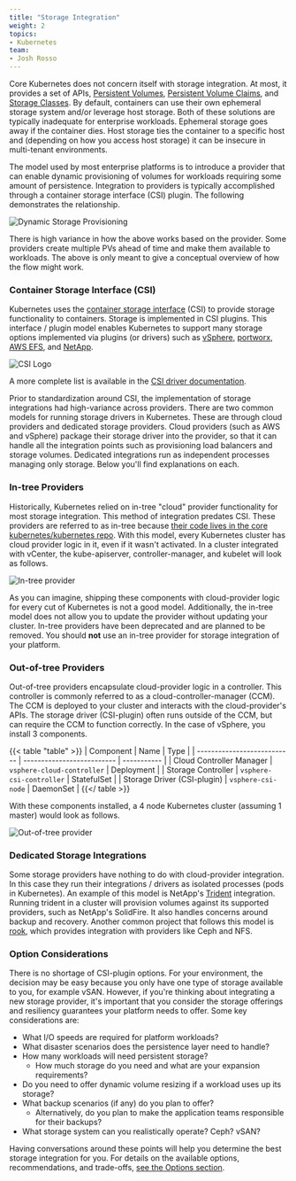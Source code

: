 ```yaml
---
title: "Storage Integration"
weight: 2
topics:
- Kubernetes
team:
- Josh Rosso
---
```


Core Kubernetes does not concern itself with storage integration. At most, it
provides a set of APIs, [Persistent
Volumes](https://kubernetes.io/docs/concepts/storage/persistent-volumes/),
[Persistent Volume
Claims](https://kubernetes.io/docs/concepts/storage/persistent-volumes/#persistentvolumeclaims),
and [Storage
Classes](https://kubernetes.io/docs/concepts/storage/storage-classes). By
default, containers can use their own ephemeral storage system and/or leverage
host storage. Both of these solutions are typically inadequate for enterprise
workloads. Ephemeral storage goes away if the container dies. Host storage ties
the container to a specific host and (depending on how you access host storage)
it can be insecure in multi-tenant environments.

The model used by most enterprise platforms is to introduce a provider that can
enable dynamic provisioning of volumes for workloads requiring some amount of
persistence. Integration to providers is typically accomplished through a
container storage interface (CSI) plugin. The following demonstrates the
relationship.

![Dynamic Storage Provisioning](/images/guides/kubernetes/storage-integration/diagrams/dynamic-storage-provisioning.png)

There is high variance in how the above works based on the provider. Some
providers create multiple PVs ahead of time and make them available to workloads.
The above is only meant to give a conceptual overview of how the flow might
work.

### Container Storage Interface (CSI)

Kubernetes uses the [container storage
interface](https://github.com/container-storage-interface/spec) (CSI) to provide
storage functionality to containers. Storage is implemented in CSI plugins. This
interface / plugin model enables Kubernetes to support many storage options
implemented via plugins (or drivers) such as
[vSphere](https://github.com/kubernetes-sigs/vsphere-csi-driver),
[portworx](https://github.com/libopenstorage/openstorage/tree/master/csi), [AWS
EFS](https://github.com/kubernetes-sigs/aws-ebs-csi-driver), and
[NetApp](https://github.com/NetApp/trident).

![CSI Logo](/images/guides/kubernetes/storage-integration/csi-logo.png)

A more complete list is available in the [CSI driver documentation](https://kubernetes-csi.github.io/docs/drivers.html).

Prior to standardization around CSI, the implementation of storage integrations
had high-variance across providers. There are two common models for running
storage drivers in Kubernetes. These are through cloud providers and dedicated
storage providers. Cloud providers (such as AWS and vSphere) package their
storage driver into the provider, so that it can handle all the integration
points such as provisioning load balancers and storage volumes. Dedicated
integrations run as independent processes managing only storage. Below you'll
find explanations on each.

### In-tree Providers

Historically, Kubernetes relied on in-tree "cloud" provider functionality for
most storage integration. This method of integration predates CSI. These
providers are referred to as in-tree because [their code lives in the core
kubernetes/kubernetes
repo](https://github.com/kubernetes/kubernetes/tree/v1.18.0-alpha.2/pkg/cloudprovider).
With this model, every Kubernetes cluster has cloud provider logic in it, even
if it wasn't activated. In a cluster integrated with vCenter, the
kube-apiserver, controller-manager, and kubelet will look as follows.

![In-tree provider](/images/guides/kubernetes/storage-integration/diagrams/in-tree-provider.png)

As you can imagine, shipping these components with cloud-provider logic for
every cut of Kubernetes is not a good model. Additionally, the in-tree model
does not allow you to update the provider without updating your cluster. In-tree
providers have been deprecated and are planned to be removed. You should **not**
use an in-tree provider for storage integration of your platform.

### Out-of-tree Providers

Out-of-tree providers encapsulate cloud-provider logic in a controller. This
controller is commonly referred to as a cloud-controller-manager (CCM). The CCM
is deployed to your cluster and interacts with the cloud-provider's APIs. The
storage driver (CSI-plugin) often runs outside of the CCM, but can require the
CCM to function correctly. In the case of vSphere, you install 3 components.

{{< table "table" >}}
| Component | Name | Type |
| --------------------------- | -------------------------- | ----------- |
| Cloud Controller Manager | `vsphere-cloud-controller` | Deployment |
| Storage Controller | `vsphere-csi-controller` | StatefulSet |
| Storage Driver (CSI-plugin) | `vsphere-csi-node` | DaemonSet |
{{</ table >}}

With these components installed, a 4 node Kubernetes cluster (assuming 1 master)
would look as follows.

![Out-of-tree provider](/images/guides/kubernetes/storage-integration/diagrams/out-of-tree-provider-and-csi.png)

### Dedicated Storage Integrations

Some storage providers have nothing to do with cloud-provider integration. In
this case they run their integrations / drivers as isolated processes (pods in
Kubernetes). An example of this model is NetApp's
[Trident](https://netapp-trident.readthedocs.io/en/stable-v19.10/) integration.
Running trident in a cluster will provision volumes against its supported
providers, such as NetApp's SolidFire. It also handles concerns around backup
and recovery. Another common project that follows this model is
[rook](https://rook.io), which provides integration with providers like Ceph and
NFS.

### Option Considerations

There is no shortage of CSI-plugin options. For your environment, the decision
may be easy because you only have one type of storage available to you, for
example vSAN. However, if you're thinking about integrating a new storage
provider, it's important that you consider the storage offerings and resiliency
guarantees your platform needs to offer. Some key considerations are:

- What I/O speeds are required for platform workloads?
- What disaster scenarios does the persistence layer need to handle?
- How many workloads will need persistent storage?
  - How much storage do you need and what are your expansion requirements?
- Do you need to offer dynamic volume resizing if a workload uses up its
  storage?
- What backup scenarios (if any) do you plan to offer?
  - Alternatively, do you plan to make the application teams responsible for
    their backups?
- What storage system can you realistically operate? Ceph? vSAN?

Having conversations around these points will help you determine the best
storage integration for you. For details on the available options,
recommendations, and trade-offs, [see the Options section](../options/).
